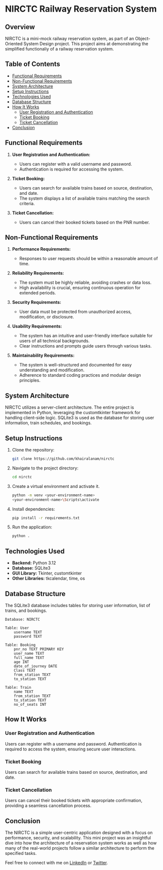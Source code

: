 # NIRCTC Railway Reservation System

## Overview

NIRCTC is a mini-mock railway reservation system, as part of an Object-Oriented System Design project. This project aims at demonstrating the simplified functionaliy of a railway reservation system.

## Table of Contents

- [Functional Requirements](#functional-requirements)
- [Non-Functional Requirements](#non-functional-requirements)
- [System Architecture](#system-architecture)
- [Setup Instructions](#setup-instructions)
- [Technologies Used](#technologies-used)
- [Database Structure](#database-structure)
- [How It Works](#how-it-works)
  - [User Registration and Authentication](#user-registration-and-authentication)
  - [Ticket Booking](#ticket-booking)
  - [Ticket Cancellation](#ticket-cancellation)
- [Conclusion](#conclusion)

## Functional Requirements

1. **User Registration and Authentication:**

   - Users can register with a valid username and password.
   - Authentication is required for accessing the system.

2. **Ticket Booking:**

   - Users can search for available trains based on source, destination, and date.
   - The system displays a list of available trains matching the search criteria.

3. **Ticket Cancellation:**
   - Users can cancel their booked tickets based on the PNR number.

## Non-Functional Requirements

1. **Performance Requirements:**

   - Responses to user requests should be within a reasonable amount of time.

2. **Reliability Requirements:**

   - The system must be highly reliable, avoiding crashes or data loss.
   - High availability is crucial, ensuring continuous operation for extended periods.

3. **Security Requirements:**

   - User data must be protected from unauthorized access, modification, or disclosure.

4. **Usability Requirements:**

   - The system has an intuitive and user-friendly interface suitable for users of all technical backgrounds.
   - Clear instructions and prompts guide users through various tasks.

5. **Maintainability Requirements:**

   - The system is well-structured and documented for easy understanding and modification.
   - Adherence to standard coding practices and modular design principles.

## System Architecture

NIRCTC utilizes a server-client architecture. The entire project is implemented in Python, leveraging the customtkinter framework for handling client-side logic. SQLite3 is used as the database for storing user information, train schedules, and bookings.

## Setup Instructions

1. Clone the repository:

   ```bash
   git clone https://github.com/khairalanam/nirctc
   ```

2. Navigate to the project directory:

   ```bash
   cd nirctc
   ```

3. Create a virtual environment and activate it.

   ```bash
   python -m venv <your-environment-name>
   <your-environment-name>\Scripts\activate
   ```

4. Install dependencies:

   ```bash
   pip install -r requirements.txt
   ```

5. Run the application:
   ```bash
   python .
   ```

## Technologies Used

- **Backend:** Python 3.12
- **Database:** SQLite3
- **GUI Library:** Tkinter, customtkinter
- **Other Libraries:** tkcalendar, time, os

## Database Structure

The SQLite3 database includes tables for storing user information, list of trains, and bookings.

```
Database: NIRCTC

Table: User
    username TEXT
    password TEXT

Table: Booking
    pnr_no TEXT PRIMARY KEY
    user_name TEXT
    full_name TEXT
    age INT
    date_of_journey DATE
    Class TEXT
    from_station TEXT
    to_station TEXT

Table: Train
    name TEXT
    from_station TEXT
    to_station TEXT
    no_of_seats INT
```

## How It Works

### User Registration and Authentication

Users can register with a username and password. Authentication is required to access the system, ensuring secure user interactions.

### Ticket Booking

Users can search for available trains based on source, destination, and date.

### Ticket Cancellation

Users can cancel their booked tickets with appropriate confirmation, providing a seamless cancellation process.

## Conclusion

The NIRCTC is a simple user-centric application designed with a focus on performance, security, and scalability. This mini project was an insightful dive into how the architecture of a reservation system works as well as how many of the real-world projects follow a similar architecture to perform the specified tasks.

Feel free to connect with me on [LinkedIn](https://www.linkedin.com/in/your-username/) or [Twitter](https://twitter.com/your-twitter-handle/).
